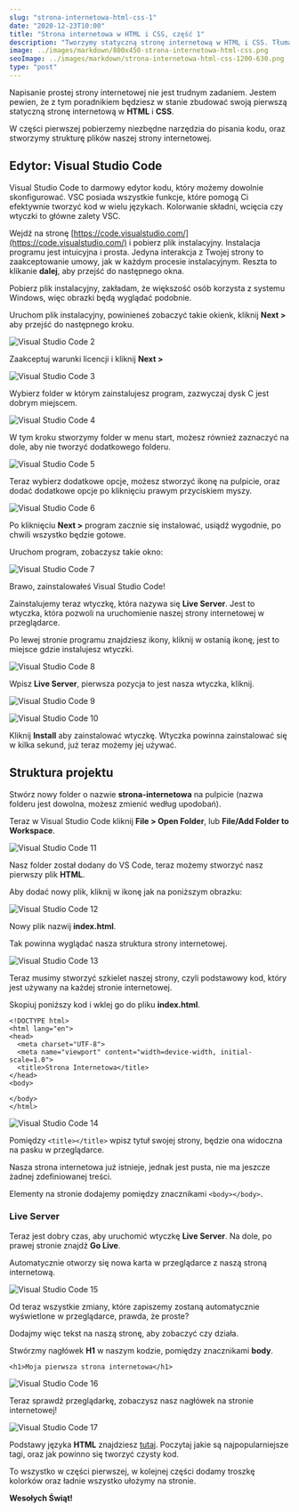 ```yaml
---
slug: "strona-internetowa-html-css-1"
date: "2020-12-23T10:00"
title: "Strona internetowa w HTML i CSS, część 1"
description: "Tworzymy statyczną stronę internetową w HTML i CSS. Tłumaczę krok po kroku jak powinna wyglądać struktura strony internetowej oraz jakich narzędzi użyjemy."
image: ../images/markdown/800x450-strona-internetowa-html-css.png
seoImage: ../images/markdown/strona-internetowa-html-css-1200-630.png
type: "post"
---
```

Napisanie prostej strony internetowej nie jest trudnym zadaniem.
Jestem pewien, że z tym poradnikiem będziesz w stanie zbudować swoją pierwszą
statyczną stronę internetową w **HTML** i **CSS**.

W części pierwszej pobierzemy niezbędne narzędzia do pisania kodu, oraz stworzymy
strukturę plików naszej strony internetowej.

## Edytor: Visual Studio Code
Visual Studio Code to darmowy edytor kodu, który możemy dowolnie skonfigurować.
VSC posiada wszystkie funkcje, które pomogą Ci efektywnie tworzyć kod w wielu
językach. Kolorwanie składni, wcięcia czy wtyczki to główne zalety VSC.

Wejdź na stronę [https://code.visualstudio.com/](https://code.visualstudio.com/)
i pobierz plik instalacyjny.
Instalacja programu jest intuicyjna i prosta. Jedyna interakcja z Twojej strony
to zaakceptowanie umowy, jak w każdym procesie instalacyjnym.
Reszta to klikanie **dalej**, aby przejść do następnego okna.

Pobierz plik instalacyjny, zakładam, że większość osób korzysta z systemu Windows,
więc obrazki będą wyglądać podobnie.

Uruchom plik instalacyjny, powinieneś zobaczyć takie okienk, kliknij **Next >**
aby przejść do następnego kroku.

<div class="markdown-image">

![Visual Studio Code 2](../images/markdown/vsc-2.png)

</div>

Zaakceptuj warunki licencji i kliknij **Next >**

<div class="markdown-image">

![Visual Studio Code 3](../images/markdown/vsc-3.png)

</div>

Wybierz folder w którym zainstalujesz program, zazwyczaj dysk C jest dobrym miejscem.

<div class="markdown-image">

![Visual Studio Code 4](../images/markdown/vsc-4.png)

</div>

W tym kroku stworzymy folder w menu start, możesz również zaznaczyć na dole,
aby nie tworzyć dodatkowego folderu.

<div class="markdown-image">

![Visual Studio Code 5](../images/markdown/vsc-5.png)

</div>

Teraz wybierz dodatkowe opcje, możesz stworzyć ikonę na pulpicie, oraz dodać
dodatkowe opcje po kliknięciu prawym przyciskiem myszy.

<div class="markdown-image">

![Visual Studio Code 6](../images/markdown/vsc-6.png)

</div>

Po kliknięciu **Next >** program zacznie się instalować, usiądź wygodnie,
po chwili wszystko będzie gotowe.

Uruchom program, zobaczysz takie okno:
<div class="markdown-image">

![Visual Studio Code 7](../images/markdown/vsc-7.png)

</div>

Brawo, zainstalowałeś Visual Studio Code!

Zainstalujemy teraz wtyczkę, która nazywa się **Live Server**.
Jest to wtyczka, która pozwoli na uruchomienie naszej strony internetowej
w przeglądarce.

Po lewej stronie programu znajdziesz ikony, kliknij w ostanią ikonę, jest to
miejsce gdzie instalujesz wtyczki.

<div class="markdown-image">

![Visual Studio Code 8](../images/markdown/live-server-1.png)

</div>

Wpisz **Live Server**, pierwsza pozycja to jest nasza wtyczka, kliknij.

<div class="markdown-image">

![Visual Studio Code 9](../images/markdown/live-server-2.png)

</div>

<div class="markdown-image">

![Visual Studio Code 10](../images/markdown/live-server-3.png)

</div>

Kliknij **Install** aby zainstalować wtyczkę.
Wtyczka powinna zainstalować się w kilka sekund, już teraz możemy jej używać.

## Struktura projektu

Stwórz nowy folder o nazwie **strona-internetowa** na pulpicie (nazwa folderu
jest dowolna, możesz zmienić według upodobań).

Teraz w Visual Studio Code kliknij **File > Open Folder**, lub **File/Add Folder to Workspace**.

<div class="markdown-image">

![Visual Studio Code 11](../images/markdown/strona-internetowa-1.png)

</div>

Nasz folder został dodany do VS Code, teraz możemy stworzyć nasz pierwszy plik **HTML**.

Aby dodać nowy plik, kliknij w ikonę jak na poniższym obrazku:

<div class="markdown-image">

![Visual Studio Code 12](../images/markdown/strona-internetowa-2.png)

</div>

Nowy plik nazwij **index.html**.

Tak powinna wyglądać nasza struktura strony internetowej.

<div class="markdown-image">

![Visual Studio Code 13](../images/markdown/strona-internetowa-3.png)

</div>

Teraz musimy stworzyć szkielet naszej strony, czyli podstawowy kod, który
jest używany na każdej stronie internetowej.

Skopiuj poniższy kod i wklej go do pliku **index.html**.

```
<!DOCTYPE html>
<html lang="en">
<head>
  <meta charset="UTF-8">
  <meta name="viewport" content="width=device-width, initial-scale=1.0">
  <title>Strona Internetowa</title>
</head>
<body>

</body>
</html>
```

<div class="markdown-image">

![Visual Studio Code 14](../images/markdown/strona-internetowa-4.png)

</div>

Pomiędzy ```<title></title>``` wpisz tytuł swojej strony, będzie ona widoczna
na pasku w przeglądarce.

Nasza strona internetowa już istnieje, jednak jest pusta, nie ma jeszcze żadnej
zdefiniowanej treści.

Elementy na stronie dodajemy pomiędzy znacznikami ```<body></body>```.

### Live Server
Teraz jest dobry czas, aby uruchomić wtyczkę **Live Server**.
Na dole, po prawej stronie znajdź **Go Live**.

Automatycznie otworzy się nowa karta w przeglądarce z naszą stroną internetową.

<div class="markdown-image">

![Visual Studio Code 15](../images/markdown/strona-internetowa-5.png)

</div>

Od teraz wszystkie zmiany, które zapiszemy zostaną automatycznie wyświetlone
w przeglądarce, prawda, że proste?

Dodajmy więc tekst na naszą stronę, aby zobaczyć czy działa.

Stwórzmy nagłówek **H1** w naszym kodzie, pomiędzy znacznikami **body**.

```
<h1>Moja pierwsza strona internetowa</h1>
```

<div class="markdown-image">

![Visual Studio Code 16](../images/markdown/strona-internetowa-6.png)

</div>

Teraz sprawdź przeglądarkę, zobaczysz nasz nagłówek na stronie internetowej!

<div class="markdown-image">

![Visual Studio Code 17](../images/markdown/strona-internetowa-7.png)

</div>

Podstawy języka **HTML** znajdziesz [tutaj](https://developer.mozilla.org/pl/docs/Learn/Getting_started_with_the_web/HTML_basics). Poczytaj jakie są najpopularniejsze tagi,
oraz jak powinno się tworzyć czysty kod.

To wszystko w części pierwszej, w kolejnej części dodamy troszkę kolorków oraz
ładnie wszystko ułożymy na stronie.


**Wesołych Świąt!**
